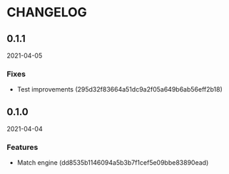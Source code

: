 # CHANGELOG

<!--- next entry here -->

## 0.1.1
2021-04-05

### Fixes

- Test improvements (295d32f83664a51dc9a2f05a649b6ab56eff2b18)

## 0.1.0
2021-04-04

### Features

- Match engine (dd8535b1146094a5b3b7f1cef5e09bbe83890ead)
